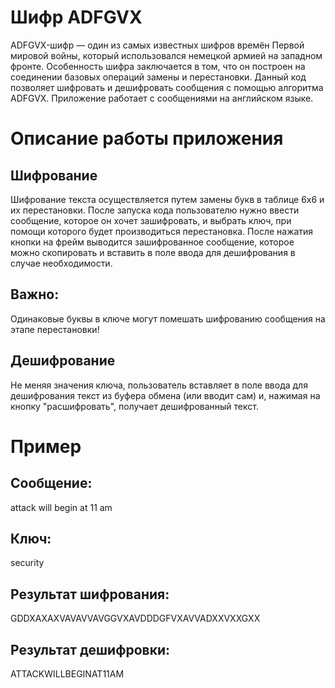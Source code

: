 # Шифр ADFGVX
ADFGVX-шифр — один из самых известных шифров времён Первой мировой войны, который использовался немецкой армией на западном фронте. Особенность шифра заключается в том, что он построен на соединении базовых операций замены и перестановки. Данный код позволяет шифровать и дешифровать сообщения с помощью алгоритма ADFGVX. Приложение работает с сообщениями на английском языке. 

# Описание работы приложения
## Шифрование
Шифрование текста осуществляется путем замены букв в таблице 6х6 и их перестановки. После запуска кода пользователю нужно ввести сообщение, которое он хочет зашифровать, и выбрать ключ, при помощи которого будет производиться перестановка. После нажатия кнопки на фрейм выводится зашифрованное сообщение, которое можно скопировать и вставить в поле ввода для дешифрования в случае необходимости. 
## Важно:
Одинаковые буквы в ключе могут помешать шифрованию сообщения на этапе перестановки!

## Дешифрование
Не меняя значения ключа, пользователь вставляет в поле ввода для дешифрования текст из буфера обмена (или вводит сам) и, нажимая на кнопку "расшифровать", получает дешифрованный текст.

# Пример
## Сообщение:
attack will begin at 11 am

## Ключ:
security

## Результат шифрования:
GDDXAXAXVAVAVVAVGGVXAVDDDGFVXAVVADXXVXXGXX

## Результат дешифровки:
ATTACKWILLBEGINAT11AM
